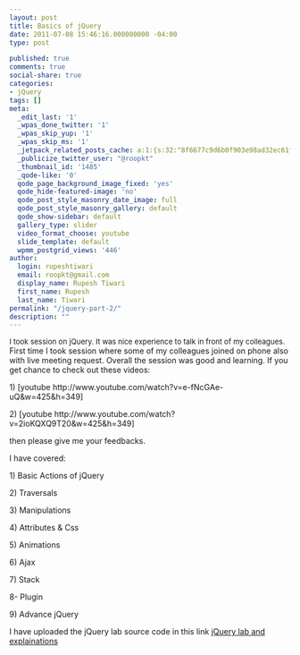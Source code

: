 ```yaml
---
layout: post
title: Basics of jQuery
date: 2011-07-08 15:46:16.000000000 -04:00
type: post

published: true
comments: true
social-share: true
categories:
- jQuery
tags: []
meta:
  _edit_last: '1'
  _wpas_done_twitter: '1'
  _wpas_skip_yup: '1'
  _wpas_skip_ms: '1'
  _jetpack_related_posts_cache: a:1:{s:32:"8f6677c9d6b0f903e98ad32ec61f8deb";a:2:{s:7:"expires";i:1606457441;s:7:"payload";a:0:{}}}
  _publicize_twitter_user: "@roopkt"
  _thumbnail_id: '1485'
  _qode-like: '0'
  qode_page_background_image_fixed: 'yes'
  qode_hide-featured-image: 'no'
  qode_post_style_masonry_date_image: full
  qode_post_style_masonry_gallery: default
  qode_show-sidebar: default
  gallery_type: slider
  video_format_choose: youtube
  slide_template: default
  wpmm_postgrid_views: '446'
author:
  login: rupeshtiwari
  email: roopkt@gmail.com
  display_name: Rupesh Tiwari
  first_name: Rupesh
  last_name: Tiwari
permalink: "/jquery-part-2/"
description: ""
---
```

<p><span style="font-size: small;">I took session on jQuery. It was nice experience to talk in front of my colleagues. </span>First time I took session where some of my colleagues joined on phone also with live meeting request. Overall the session was good and learning. If you get chance to check out these videos:</p>
<p>1) [youtube http://www.youtube.com/watch?v=e-fNcGAe-uQ&amp;w=425&amp;h=349]</p>
<p>2) [youtube http://www.youtube.com/watch?v=2ioKQXQ9T20&amp;w=425&amp;h=349]</p>
<p>then please give me your feedbacks.</p>
<p>I have covered:</p>
<p>1) Basic Actions of jQuery</p>
<p>2) Traversals</p>
<p>3) Manipulations</p>
<p>4) Attributes &amp; Css</p>
<p>5) Animations</p>
<p>6) Ajax</p>
<p>7) Stack</p>
<p>8- Plugin</p>
<p>9) Advance jQuery</p>
<p>I have uploaded the jQuery lab source code in this link <a href="http://www.codeproject.com/KB/scripting/LearnJQueryByLab.aspx">jQuery lab and explainations </a></p>
